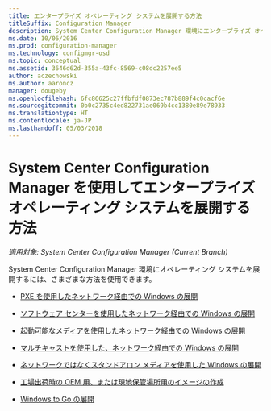 ```yaml
---
title: エンタープライズ オペレーティング システムを展開する方法
titleSuffix: Configuration Manager
description: System Center Configuration Manager 環境にエンタープライズ オペレーティング システムを展開するのに使用できる方法について説明します。
ms.date: 10/06/2016
ms.prod: configuration-manager
ms.technology: configmgr-osd
ms.topic: conceptual
ms.assetid: 3646d62d-355a-43fc-8569-c08dc2257ee5
author: aczechowski
ms.author: aaroncz
manager: dougeby
ms.openlocfilehash: 6fc86625c27ffbfdf0873ec787b889f4c0cacf6e
ms.sourcegitcommit: 0b0c2735c4ed822731ae069b4cc1380e89e78933
ms.translationtype: HT
ms.contentlocale: ja-JP
ms.lasthandoff: 05/03/2018
---
```

# <a name="methods-to-deploy-enterprise-operating-systems-using-system-center-configuration-manager"></a>System Center Configuration Manager を使用してエンタープライズ オペレーティング システムを展開する方法

*適用対象: System Center Configuration Manager (Current Branch)*

System Center Configuration Manager 環境にオペレーティング システムを展開するには、さまざまな方法を使用できます。

-   [PXE を使用したネットワーク経由での Windows の展開](use-pxe-to-deploy-windows-over-the-network.md)  

-   [ソフトウェア センターを使用したネットワーク経由での Windows の展開](use-software-center-to-deploy-windows-over-the-network.md)  

-   [起動可能なメディアを使用したネットワーク経由での Windows の展開](use-bootable-media-to-deploy-windows-over-the-network.md)  

-   [マルチキャストを使用した、ネットワーク経由での Windows の展開](use-multicast-to-deploy-windows-over-the-network.md)  

-   [ネットワークではなくスタンドアロン メディアを使用した Windows の展開](use-stand-alone-media-to-deploy-windows-without-using-the-network.md)  

-   [工場出荷時の OEM 用、または現地保管場所用のイメージの作成](create-an-image-for-an-oem-in-factory-or-a-local-depot.md)  

-   [Windows to Go の展開](deploy-windows-to-go.md)  
